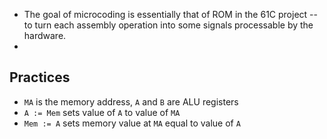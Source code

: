* The goal of microcoding is essentially that of ROM in the 61C project -- to turn each assembly operation into some signals processable by the hardware.
* 
## Practices
- `MA` is the memory address, `A` and `B` are ALU registers
- `A := Mem` sets value of `A` to value of `MA`
- `Mem := A` sets memory value at `MA` equal to value of `A`